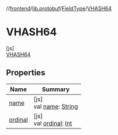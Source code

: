 //[frontend](../../../../index.md)/[lib.protobuf](../../index.md)/[FieldType](../index.md)/[VHASH64](index.md)

# VHASH64

[js]\
[VHASH64](index.md)

## Properties

| Name | Summary |
|---|---|
| [name](../../-wire-type/-f-i-x-e-d32/index.md#-372974862%2FProperties%2F2039821458) | [js]<br>val [name](../../-wire-type/-f-i-x-e-d32/index.md#-372974862%2FProperties%2F2039821458): [String](https://kotlinlang.org/api/latest/jvm/stdlib/kotlin/-string/index.html) |
| [ordinal](../../-wire-type/-f-i-x-e-d32/index.md#-739389684%2FProperties%2F2039821458) | [js]<br>val [ordinal](../../-wire-type/-f-i-x-e-d32/index.md#-739389684%2FProperties%2F2039821458): [Int](https://kotlinlang.org/api/latest/jvm/stdlib/kotlin/-int/index.html) |
